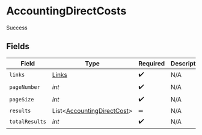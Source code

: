 # AccountingDirectCosts

Success


## Fields

| Field                                                                     | Type                                                                      | Required                                                                  | Description                                                               |
| ------------------------------------------------------------------------- | ------------------------------------------------------------------------- | ------------------------------------------------------------------------- | ------------------------------------------------------------------------- |
| `links`                                                                   | [Links](../../models/shared/Links.md)                                     | :heavy_check_mark:                                                        | N/A                                                                       |
| `pageNumber`                                                              | *int*                                                                     | :heavy_check_mark:                                                        | N/A                                                                       |
| `pageSize`                                                                | *int*                                                                     | :heavy_check_mark:                                                        | N/A                                                                       |
| `results`                                                                 | List<[AccountingDirectCost](../../models/shared/AccountingDirectCost.md)> | :heavy_minus_sign:                                                        | N/A                                                                       |
| `totalResults`                                                            | *int*                                                                     | :heavy_check_mark:                                                        | N/A                                                                       |